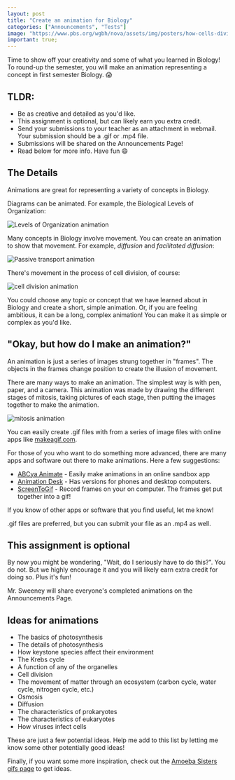 ```yaml
---
layout: post
title: "Create an animation for Biology"
categories: ["Announcements", "Tests"]
image: "https://www.pbs.org/wgbh/nova/assets/img/posters/how-cells-divide-in.jpg"
important: true;
---
```


Time to show off your creativity and some of what you learned in Biology! To round-up the semester, you will make an animation representing a concept in first semester Biology. :scream:

## TLDR: 

* Be as creative and detailed as you'd like.
* This assignment is optional, but can likely earn you extra credit.
* Send your submissions to your teacher as an attachment in webmail. Your submission should be a .gif or .mp4 file.
* Submissions will be shared on the Announcements Page!
* Read below for more info. Have fun :smile: 

## The Details

Animations are great for representing a variety of concepts in Biology.

Diagrams can be animated. For example, the Biological Levels of Organization:

![Levels of Organization animation](https://www.amoebasisters.com/uploads/2/1/9/0/21902384/published/biological-levels-of-organization.gif?1537890337)

Many concepts in Biology involve movement. You can create an animation to show that movement. For example, *diffusion* and *facilitated diffusion*:

![Passive transport animation](https://www.amoebasisters.com/uploads/2/1/9/0/21902384/passive-transport-diffusion-gif_orig.gif)

There's movement in the process of cell division, of course:

![cell division animation](https://www.ptbeach.com/cms/lib/NJ01000839/Centricity/Domain/113/mitosis_animation2.gif)

You could choose any topic or concept that we have learned about in Biology and create a short, simple animation. Or, if you are feeling ambitious, it can be a long, complex animation! You can make it as simple or complex as you'd like.

## "Okay, but how do I make an animation?"

An animation is just a series of images strung together in "frames". The objects in the frames change position to create the illusion of movement. 

There are many ways to make an animation. The simplest way is with pen, paper, and a camera. This animation was made by drawing the different stages of mitosis, taking pictures of each stage, then putting the images together to make the animation.

![mitosis animation](https://www.kapwing.com/resources/content/images/2019/07/Mitosis-1.gif)

You can easily create .gif files with from a series of image files with online apps like [makeagif.com](https://makeagif.com/pictures-to-gif).

For those of you who want to do something more advanced, there are many apps and software out there to make animations. Here a few suggestions:

* [ABCya Animate](https://www.abcya.com/games/animate) - Easily make animations in an online sandbox app
* [Animation Desk](https://www.kdanmobile.com/animation-desk) - Has versions for phones and desktop computers.
* [ScreenToGif](https://www.screentogif.com/) - Record frames on your on computer. The frames get put together into a gif!

If you know of other apps or software that you find useful, let me know!

.gif files are preferred, but you can submit your file as an .mp4 as well. 

## This assignment is optional

By now you might be wondering, "Wait, do I seriously have to do this?". You do not. But we highly encourage it and you will likely earn extra credit for doing so. Plus it's fun!

Mr. Sweeney will share everyone's completed animations on the Announcements Page.

## Ideas for animations

* The basics of photosynthesis
* The details of photosynthesis
* How keystone species affect their environment
* The Krebs cycle
* A function of any of the organelles
* Cell division
* The movement of matter through an ecosystem (carbon cycle, water cycle, nitrogen cycle, etc.)
* Osmosis
* Diffusion
* The characteristics of prokaryotes
* The characteristics of eukaryotes
* How viruses infect cells

These are just a few potential ideas. Help me add to this list by letting me know some other potentially good ideas!

Finally, if you want some more inspiration, check out the [Amoeba Sisters gifs page](https://www.amoebasisters.com/gifs.html) to get ideas.
